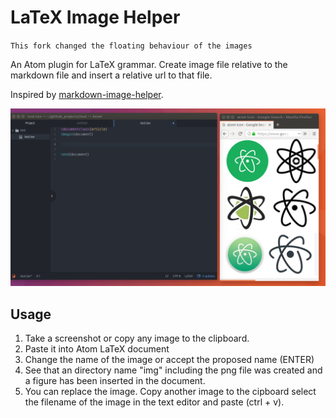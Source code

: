 # LaTeX Image Helper

`This fork changed the floating behaviour of the images`

An Atom plugin for LaTeX grammar. Create image file relative to the markdown file and insert a relative url to that file.

Inspired by [markdown-image-helper](https://github.com/bigyuki/markdown-image-helper).

![Demo](https://raw.githubusercontent.com/cslanziano/latex-image-paste/master/doc/gif.gif)

## Usage
1. Take a screenshot or copy any image to the clipboard.
2. Paste it into Atom LaTeX document
3. Change the name of the image or accept the proposed name (ENTER)
3. See that an directory name "img" including the png file was created and a figure has been inserted in the document.
4. You can replace the image. Copy another image to the cipboard select the filename of the image in the text editor and paste (ctrl + v).
